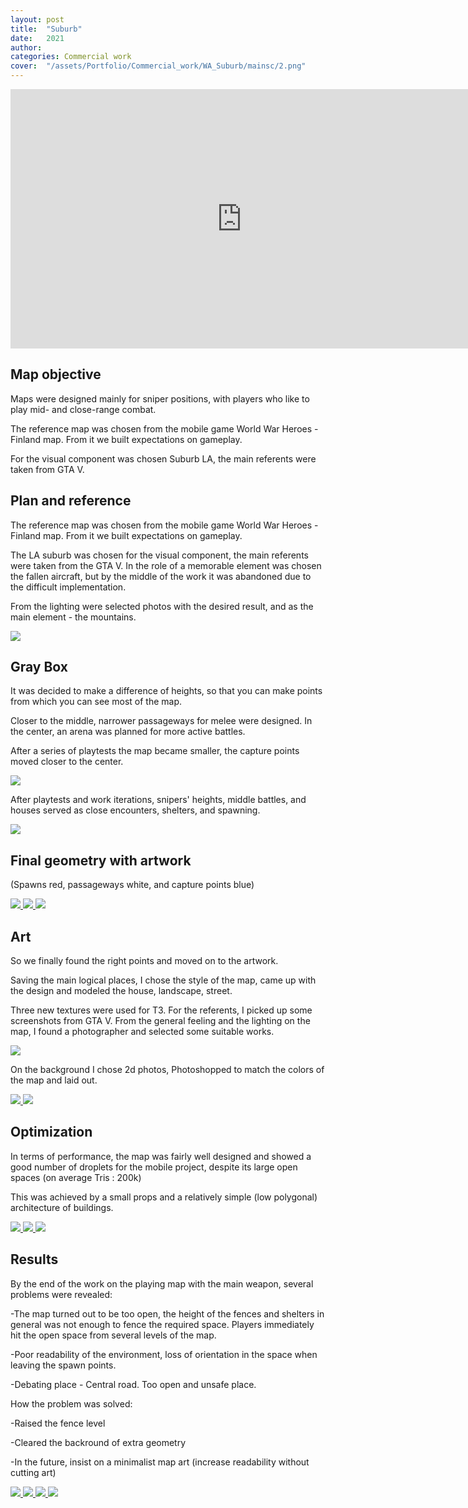 ```yaml
---
layout: post
title:  "Suburb"
date:   2021
author: 
categories: Commercial work
cover:  "/assets/Portfolio/Commercial_work/WA_Suburb/mainsc/2.png"
---
```


<iframe width="740" height="415" src="https://www.youtube.com/embed/-h1tPo6kaQ0?si=_wYoN5cTP76uo4PT" title="YouTube video player" frameborder="0" allow="accelerometer; autoplay; clipboard-write; encrypted-media; gyroscope; picture-in-picture; web-share" referrerpolicy="strict-origin-when-cross-origin" allowfullscreen></iframe>

<h2>Map objective</h2>

Maps were designed mainly for sniper positions, with players who like to play mid- and close-range combat.

The reference map was chosen from the mobile game World War Heroes - Finland map. From it we built expectations on gameplay.

For the visual component was chosen Suburb LA, the main referents were taken from GTA V.


<h2>Plan and reference</h2>


The reference map was chosen from the mobile game World War Heroes - Finland map. From it we built expectations on gameplay.

The LA suburb was chosen for the visual component, the main referents were taken from the GTA V. In the role of a memorable element was chosen the fallen aircraft, but by the middle of the work it was abandoned due to the difficult implementation.

From the lighting were selected photos with the desired result, and as the main element - the mountains.

<a href="/assets/Portfolio/Commercial_work/WA_Suburb/Refs.png" data-lightbox="refs" data-title="Refs">
  <img src="/assets/Portfolio/Commercial_work/WA_Suburb/Refs.png">
</a>

<h2>Gray Box</h2>


It was decided to make a difference of heights, so that you can make points from which you can see most of the map.

Closer to the middle, narrower passageways for melee were designed. In the center, an arena was planned for more active battles.

After a series of playtests the map became smaller, the capture points moved closer to the center.

<a href="/assets/Portfolio/Commercial_work/WA_Suburb/Artst/GB.png" data-lightbox="refs" data-title="Refs">
  <img src="/assets/Portfolio/Commercial_work/WA_Suburb/Artst/GB.png">
</a>

After playtests and work iterations, snipers' heights, middle battles, and houses served as close encounters, shelters, and spawning.

<a href="/assets/Portfolio/Commercial_work/WA_Suburb/Artst/GB2.png" data-lightbox="refs" data-title="Refs">
  <img src="/assets/Portfolio/Commercial_work/WA_Suburb/Artst/GB2.png">
</a>

<h2>Final geometry with artwork</h2>

(Spawns red, passageways white, and capture points blue)

<a href="/assets/Portfolio/Commercial_work/WA_Suburb/Artst/Screenshot_1_1.png" data-lightbox="refs" data-title="Refs">
  <img src="/assets/Portfolio/Commercial_work/WA_Suburb/Artst/Screenshot_1_1.png">
</a>
<a href="/assets/Portfolio/Commercial_work/WA_Suburb/Screenshot_4_1.png" data-lightbox="refs" data-title="Refs">
  <img src="/assets/Portfolio/Commercial_work/WA_Suburb/Screenshot_4_1.png">
</a>
<a href="/assets/Portfolio/Commercial_work/WA_Suburb/Screenshot_17_1.png" data-lightbox="refs" data-title="Refs">
  <img src="/assets/Portfolio/Commercial_work/WA_Suburb/Screenshot_17_1.png">
</a>

<h2>Art</h2>

So we finally found the right points and moved on to the artwork.

Saving the main logical places, I chose the style of the map, came up with the design and modeled the house, landscape, street.

Three new textures were used for T3.
For the referents, I picked up some screenshots from GTA V. From the general feeling and the lighting on the map, I found a photographer and selected some suitable works.

<a href="/assets/Portfolio/Commercial_work/WA_Suburb/Art.png" data-lightbox="refs" data-title="Refs">
  <img src="/assets/Portfolio/Commercial_work/WA_Suburb/Art.png">
</a>

On the background I chose 2d photos, Photoshopped to match the colors of the map and laid out.

<a href="/assets/Portfolio/Commercial_work/WA_Suburb/Artst/qq.png" data-lightbox="refs" data-title="Refs">
  <img src="/assets/Portfolio/Commercial_work/WA_Suburb/Artst/qq.png">
</a>
<a href="/assets/Portfolio/Commercial_work/WA_Suburb/Artst/Screenshot_20.png" data-lightbox="refs" data-title="Refs">
  <img src="/assets/Portfolio/Commercial_work/WA_Suburb/Artst/Screenshot_20.png">
</a>

<h2>Optimization</h2>

In terms of performance, the map was fairly well designed and showed a good number of droplets for the mobile project, despite its large open spaces (on average Tris : 200k)

This was achieved by a small props and a relatively simple (low polygonal) architecture of buildings.

<a href="/assets/Portfolio/Commercial_work/WA_Suburb/Screenshot_23.png" data-lightbox="refs" data-title="Refs">
  <img src="/assets/Portfolio/Commercial_work/WA_Suburb/Screenshot_23.png">
</a>
<a href="/assets/Portfolio/Commercial_work/WA_Suburb/Screenshot_21.png" data-lightbox="refs" data-title="Refs">
  <img src="/assets/Portfolio/Commercial_work/WA_Suburb/Screenshot_21.png">
</a>
<a href="/assets/Portfolio/Commercial_work/WA_Suburb/Artst/Screenshot_3.png" data-lightbox="refs" data-title="Refs">
  <img src="/assets/Portfolio/Commercial_work/WA_Suburb/Artst/Screenshot_3.png">
</a>

<h2>Results</h2>

By the end of the work on the playing map with the main weapon, several problems were revealed: 

-The map turned out to be too open, the height of the fences and shelters in general was not enough to fence the required space. Players immediately hit the open space from several levels of the map.

-Poor readability of the environment, loss of orientation in the space when leaving the spawn points.

-Debating place - Central road. Too open and unsafe place.

How the problem was solved:

-Raised the fence level

-Cleared the backround of extra geometry

-In the future, insist on a minimalist map art (increase readability without cutting art) 

<a href="/assets/Portfolio/Commercial_work/WA_Suburb/Artst/3.png" data-lightbox="refs" data-title="Refs">
  <img src="/assets/Portfolio/Commercial_work/WA_Suburb/Artst/Screenshot_9.png">
  <img src="/assets/Portfolio/Commercial_work/WA_Suburb/Artst/Screenshot_10.png">
  <img src="/assets/Portfolio/Commercial_work/WA_Suburb/Artst/Screenshot_1.png">
   <img src="/assets/Portfolio/Commercial_work/WA_Suburb/Screenshot_3.png">
</a>


